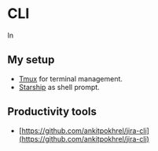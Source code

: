  
 # CLI 
  
  
 In 
  
  
 ## My setup 
  
 - [Tmux](https://github.com/tmux/tmux/wiki) for terminal management. 
 - [Starship](https://starship.rs/) as shell prompt. 
  
 ## Productivity tools 
  
 - [https://github.com/ankitpokhrel/jira-cli](https://github.com/ankitpokhrel/jira-cli) 
 